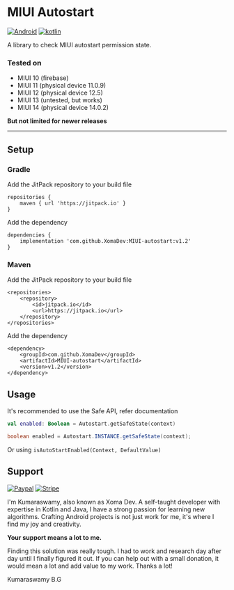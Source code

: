 # MIUI Autostart

[![Android](https://img.shields.io/badge/Android-3DDC84?style=for-the-badge&logo=android&logoColor=white)]()
[![kotlin](https://img.shields.io/badge/Kotlin-0095D5?&style=for-the-badge&logo=kotlin&logoColor=white)]()

A library to check MIUI autostart permission state.

### Tested on

- MIUI 10 (firebase)
- MIUI 11 (physical device 11.0.9)
- MIUI 12 (physical device 12.5)
- MIUI 13 (untested, but works)
- MIUI 14 (physical device 14.0.2)


<b>But not limited for newer releases</b>

<hr>

## Setup

### Gradle

Add the JitPack repository to your build file

```
repositories {
    maven { url 'https://jitpack.io' }
}
```

Add the dependency

```
dependencies {
    implementation 'com.github.XomaDev:MIUI-autostart:v1.2'
}
```

### Maven

Add the JitPack repository to your build file

```
<repositories>
    <repository>
        <id>jitpack.io</id>
        <url>https://jitpack.io</url>
    </repository>
</repositories>
```

Add the dependency

```
<dependency>
    <groupId>com.github.XomaDev</groupId>
    <artifactId>MIUI-autostart</artifactId>
    <version>v1.2</version>
</dependency>
```

## Usage

It's recommended to use the Safe API, refer documentation

```kotlin
val enabled: Boolean = Autostart.getSafeState(context)
```
```java
boolean enabled = Autostart.INSTANCE.getSafeState(context);
```

Or using `isAutoStartEnabled(Context, DefaultValue)`

## Support

[![Paypal](https://img.shields.io/badge/PayPal-00457C?style=for-the-badge&logo=paypal&logoColor=white)](https://paypal.me/XomaDev)
[![Stripe](https://img.shields.io/badge/Stripe-626CD9?style=for-the-badge&logo=Stripe&logoColor=white)](https://buy.stripe.com/eVadUDdeY4ov3QIdR7)

I'm Kumaraswamy, also known as Xoma Dev. A self-taught developer with expertise in Kotlin and Java, I have a strong passion for learning new algorithms. Crafting Android projects is not just work for me, it's where I find my joy and creativity.

<b>Your support means a lot to me.</b><br>

Finding this solution was really tough. I had to work and research day after day until I finally figured it out. If you can help out with a small donation, it would mean a lot and add value to my work. Thanks a lot!

Kumaraswamy B.G
